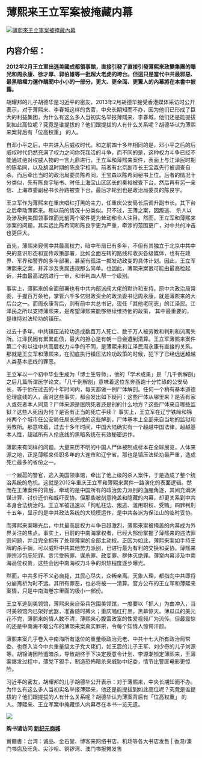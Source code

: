 <h1>薄熙来王立军案被掩藏内幕</h1>
<a id="008" href="https://d6rojcwfw6e31.cloudfront.net/cn/book/薄熙來王立軍案被掩藏內幕-84382038?m=https://d6rojcwfw6e31.cloudfront.net&amp;u=1003wechat" title="薄熙來王立軍案被掩藏內幕"><img border="0" alt="薄熙來王立軍案被掩藏內幕" src="https://cloud.githubusercontent.com/assets/20497761/18774343/05e8627a-8126-11e6-84f8-51c9c7c6cdd7.jpg" style="max-width:100%;"></a>

<h2>内容介绍：</h2>

<b>2012年2月王立軍出逃美國成都領事館，直接引發了直接引發薄熙來政變集團的曝光和周永康、徐才厚、郭伯雄等一批超大老虎的垮台。但這只是當代中共最邪惡、最黑暗權力運作醜聞中小小的一部分，更大、更全面、更驚人的內幕將在本書中披露。</b>

胡耀邦的儿子胡德华是习近平的密友，2013年2月胡德华接受香港媒体采访时公开表示，对于薄熙来、李春城这样的贪官，中央长期知而不办，因为他们已形成了巨大的利益集团，为什么有这么多人当初实名举报薄熙来、李春城，他们还是能提拔到如此高位呢？究竟是谁提拔的？他们跟提拔的人有什么关系呢？胡德华认为薄熙来案背后有「位高权重」 的人。

自邓小平之后，中共进入后威权时代。和之前四十多年相同的是，邓小平之后的后威权时代仍然充满了权力之间你死我活的斗争，而不同的是，这种权力斗争已经不能通过绝对权威人物的一言九鼎进行。王立军和薄熙来案件，表面上与江泽民时期的陈希同，以及胡温时期的陈良宇相同。前者有北京副市长王宝森先行被调查自杀，而后牵出当时的政治局委员陈希同，王宝森以陈希同秘书上位。后者的情况十分类似，先有陈良宇秘书、时任上海宝山区区长的秦裕被查下台，然后再有另一亲信、上海市委副秘书长孙路被查下台，最后才轮到也是政治局委员的陈良宇。

王立军作为薄熙来在重庆唱红打黑的主力，任重庆公安局长后调升副市长。其下台之后牵动薄熙来。和以前的情况十分类似。只不过，王薄之案，因叛逃、 杀人以及涉及到美国领事馆而比前两个案件更为耸动和令人注目。然而，王立军和薄熙来涉案的问题，其实远比陈希同和陈良宇更为严重，牵涉的范围更广，对中共的冲击也更巨大。

首先，薄熙来窥伺中共最高权力，暗中布局已有多年，不但有其独立于北京中共中央的意识形态和宣传政策部署，比如全面左转的路线和收买各级媒体，也有在政界、军界和警界的多年部署，甚至有孤注一掷发动政变的具体计划。因此，王立军薄熙来之案，并非涉及贪腐违规那么简单。也因此，薄熙来案很可能由最高检起诉，并由最高法院进行一审，和审判四人帮一个级别。

事实上，薄熙来的全面部署也有中共内部派阀大佬的默许和支持。原中共政治局常委，手握百万条枪，掌管六千多亿财政资金的政法委书记周永康，就是薄熙来的大后台之一。而周永康背后，则有前中共总书记，现任「其他老同志」的江泽民。江泽民之所以支持薄熙来，是希望薄熙来能够继续维持他的政策， 其中最重要的，是维持对法轮功的镇压。

过去十多年，中共镇压法轮功造成数百万人死亡、数千万人被劳教和判刑和流离失所。江泽民因有累累血债，最大的担心是有朝一日会遭到清算。王立军薄熙来案件第二个和以往中共高层权力斗争的不同，是薄熙来和江泽民周永康有直接的关系。那就是王立军和薄熙来，在彻底执行镇压法轮功政策的时候，犯下了已经远远超越人类基本底线的罪恶。

王立军以一个初中毕业生成为「博士生导师」，他的「学术成果」是「几千例解剖」之后几篇所谓医学论文。「几千例解剖」意味着这位东奔西跑十分忙碌的公安局长，等于他在过去的十年时间内，每天都做一例尸体解剖。任何一个稍有基本道德伦理底线的人，面对这些事实，都会发出如下疑问：这些尸体从哪里来？是否有家人或死者本人同意？尸体来源是医院死者还是别的什么地方？这些尸体来自哪些监狱？这些人死因为何？是否有正当的死亡手续？
事实上，王立军在辽宁铁岭和锦州两个个城市任公安局任局长完成的这些解剖，尸体基本上全部来自当地的监狱和劳教所。那意味着，过去十多年时间，中国大陆确实有一个超越中国法律，超越基本人性，超越所有人伦底线的黑暗系统在有效秘密运作。

薄熙来有同样的问题。大量来历不明的中国人尸体被制成标本在全球展览，人体来源之地，正是薄熙来任职多年的大连市和辽宁省。那也是镇压法轮功最严重，造成死亡最多的省份之一。

一个跋扈的警官，逃入美国领事馆，牵出了他上级的杀人案件，于是造成了整个统治系统的危机。这就是2012年重庆王立军和薄熙来案件一路演化的表面逻辑。然而在王薄案件的背后，牵动的是中国所有的政治势力派别的血腥角逐，其间充满阴谋计算、讨价还价和威吓妥协。但那些被刻意掩盖和隐藏的内幕，却更关系到中共本身合法统治的。王立军被迅速以「徇私枉法、叛逃、滥用职权、受贿」四罪判刑十五年，显示的是中共政法系统的大规模运作，是中共各派为保江山的临时妥协。

而薄熙来案曝光后，中共最高层权力斗争日趋激烈，薄熙来案被掩盖的内幕成为外界关注的焦点。事实上，目前的中南海掌权者，已经大部份掌握了薄熙来的违法罪宗问题，并且完全拥有了处理薄案的全部主动权。正因为如此，薄熙来案如手持王牌的杀手镧，可以威吓中共其他势力派别，已进行最为有利的交换和妥协。薄熙来罪宗涉包庇犯罪、贪污受贿罪、谋杀罪、政变罪、群体灭绝罪。薄案内幕涉及中南海高位权贵，这些会因中南海权力斗争的炽热程度逐步曝光。

然而，中共多行不义必自毙，其民心尽失，众叛亲离。天象人理，都指向中共即将分崩离析为时不远。其所有罪恶，也必将被一一清算。官方公布的王立军和薄熙来案情，只是中南海卷宗里面的极小一部份。

王立军逃到美领馆，薄熙来亲自带兵包围美领馆，一度要以「抓人」为由冲入，当时美领馆内已架好武器，准备随时搏火；重庆唱红打黑，黑幕惊天。薄瓜瓜的美元花不完，薄熙来的情人数不清，薄熙来心腹雷政富的性爱视频广为流传。但最震惊的还是中南海不敢公布的薄熙来案真实罪宗，令每个知情人惊愕汗颜。

薄熙来案几乎卷入中南海所有退位的重量级政治元老、中共十七大所有政治局常委、也卷入当今中共重量级太子党大佬们，如王震的儿子王军、刘少奇的儿子刘源等。胡锦涛因险遭暗杀，导致胡终于下决定授意令计划、李源潮锁定薄熙来，王薄案爆发过程中，薄党下狠手，制造恐怖暗杀来威胁中纪委，情节比警匪电影更惊险。

习近平的密友，胡耀邦的儿子胡德华公开表示：对于薄熙来，中央长期知而不办。为什么有这么多人当初实名举报薄熙来，他还是能提拔到如此高位呢？究竟是谁提拔的？他们跟提拔的人有什么关系呢？胡德华认为薄案背后有「位高权重」 的人。薄熙来、王立军案中掩藏惊人内幕尽在本书一览无遗。

<p><img src="https://cloud.githubusercontent.com/assets/19661274/16099611/82086396-339c-11e6-89e2-241320f5f270.png"></p>
<p><b>购书请访问 <a id="008" href="https://d6rojcwfw6e31.cloudfront.net/cn/book/%E8%96%84%E7%86%99%E4%BE%86%E7%8E%8B%E7%AB%8B%E8%BB%8D%E6%A1%88%E8%A2%AB%E6%8E%A9%E8%97%8F%E5%85%A7%E5%B9%95-84382038?m=https://d6rojcwfw6e31.cloudfront.net&u=1003wechat"> 新纪元商城</a></b>
<p>實體書：台湾：诚品、金石堂、博客来网络书店、机场等各大书店发售 | 香港/澳门书店及旺角、尖沙咀、铜锣湾、澳门书报摊发售</p>
